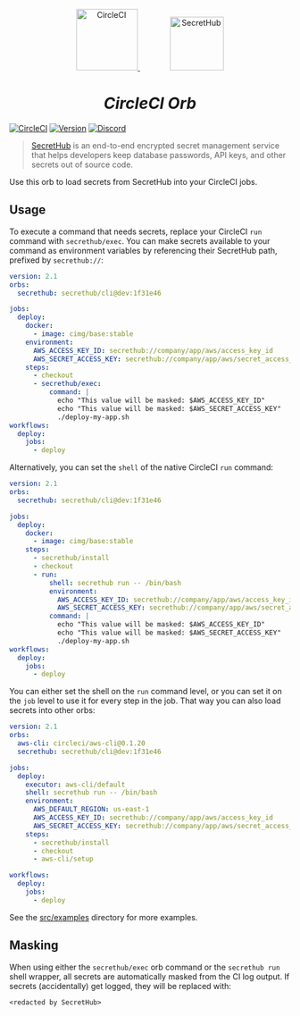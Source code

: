 <p align="center">
  <a href="https://circleci.com">
    <img src="https://upload.wikimedia.org/wikipedia/commons/8/82/Circleci-icon-logo.svg" alt="CircleCI" width="110">
  </a>
  <img width="50px"/>
  <a href="https://secrethub.io">
    <img src="https://secrethub.io/img/secrethub-logo-shield.svg" alt="SecretHub" width="96">
  </a>
</p>
<h1 align="center">
  <i>CircleCI Orb</i>
</h1>

[![CircleCI](https://circleci.com/gh/secrethub/secrethub-circleci-orb.svg?style=shield)](https://circleci.com/gh/secrethub/secrethub-circleci-orb)
[![Version]( https://img.shields.io/github/release/secrethub/secrethub-circleci-orb.svg)](https://github.com/secrethub/secrethub-circleci-orb/releases/latest)
[![Discord](https://img.shields.io/badge/chat-on%20discord-7289da.svg?logo=discord)](https://discord.gg/NWmxVeb)

> [SecretHub](https://secrethub.io) is an end-to-end encrypted secret management service that helps developers keep database passwords, API keys, and other secrets out of source code.

Use this orb to load secrets from SecretHub into your CircleCI jobs.

## Usage

To execute a command that needs secrets, replace your CircleCI `run` command with `secrethub/exec`.
You can make secrets available to your command as environment variables by referencing their SecretHub path, prefixed by `secrethub://`:

```yml
version: 2.1
orbs:
  secrethub: secrethub/cli@dev:1f31e46

jobs:
  deploy:
    docker:
      - image: cimg/base:stable
    environment:
      AWS_ACCESS_KEY_ID: secrethub://company/app/aws/access_key_id
      AWS_SECRET_ACCESS_KEY: secrethub://company/app/aws/secret_access_key
    steps:
      - checkout
      - secrethub/exec:
          command: |
            echo "This value will be masked: $AWS_ACCESS_KEY_ID"
            echo "This value will be masked: $AWS_SECRET_ACCESS_KEY"
            ./deploy-my-app.sh
workflows:
  deploy:
    jobs:
      - deploy
```

Alternatively, you can set the `shell` of the native CircleCI `run` command:

```yml
version: 2.1
orbs:
  secrethub: secrethub/cli@dev:1f31e46

jobs:
  deploy:
    docker:
      - image: cimg/base:stable
    steps:
      - secrethub/install
      - checkout
      - run:
          shell: secrethub run -- /bin/bash
          environment:
            AWS_ACCESS_KEY_ID: secrethub://company/app/aws/access_key_id
            AWS_SECRET_ACCESS_KEY: secrethub://company/app/aws/secret_access_key
          command: |
            echo "This value will be masked: $AWS_ACCESS_KEY_ID"
            echo "This value will be masked: $AWS_SECRET_ACCESS_KEY"
            ./deploy-my-app.sh
workflows:
  deploy:
    jobs:
      - deploy
```

You can either set the shell on the `run` command level, or you can set it on the `job` level to use it for every step in the job.
That way you can also load secrets into other orbs:

```yml
version: 2.1
orbs:
  aws-cli: circleci/aws-cli@0.1.20
  secrethub: secrethub/cli@dev:1f31e46

jobs:
  deploy:
    executor: aws-cli/default
    shell: secrethub run -- /bin/bash
    environment:
      AWS_DEFAULT_REGION: us-east-1
      AWS_ACCESS_KEY_ID: secrethub://company/app/aws/access_key_id
      AWS_SECRET_ACCESS_KEY: secrethub://company/app/aws/secret_access_key
    steps:
      - secrethub/install
      - checkout
      - aws-cli/setup

workflows:
  deploy:
    jobs:
      - deploy
```

See the [src/examples](./src/examples/) directory for more examples.

## Masking

When using either the `secrethub/exec` orb command or the `secrethub run` shell wrapper, all secrets are automatically masked from the CI log output.
If secrets (accidentally) get logged, they will be replaced with:

```
<redacted by SecretHub>
```
